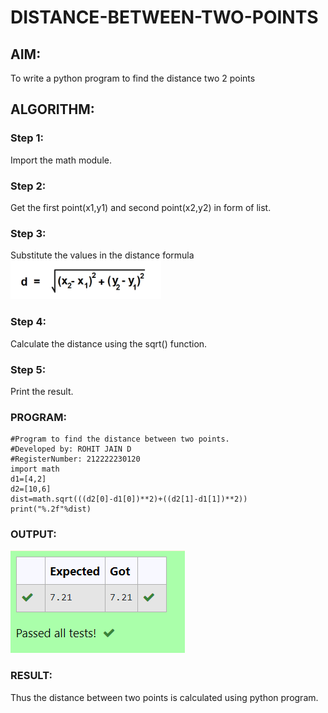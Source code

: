 # DISTANCE-BETWEEN-TWO-POINTS

## AIM:
To write a python program to find the distance two 2 points
## ALGORITHM:
### Step 1:  
Import the math module.  
### Step 2:  
Get the first point(x1,y1) and second point(x2,y2) in form of list.  
### Step 3: 
Substitute the values in the distance formula  
![FORMULA](./images/formula.png)  
### Step 4:  
Calculate the distance using the sqrt() function.  
### Step 5:  
Print the result.
### PROGRAM:
```
#Program to find the distance between two points.
#Developed by: ROHIT JAIN D
#RegisterNumber: 212222230120
import math
d1=[4,2]
d2=[10,6]
dist=math.sqrt(((d2[0]-d1[0])**2)+((d2[1]-d1[1])**2))
print("%.2f"%dist)
```
### OUTPUT:
![OUTPUT](./images/output.png)  
### RESULT:
Thus the distance between two points is calculated using python program.
